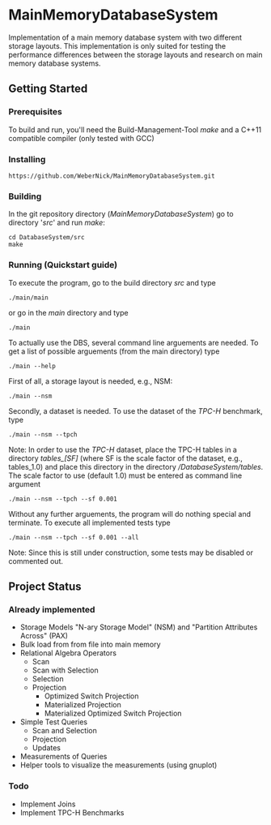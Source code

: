 # MainMemoryDatabaseSystem

Implementation of a main memory database system with two different storage layouts. This implementation is only suited for testing the performance differences between the storage layouts and research on main memory database systems.

## Getting Started

### Prerequisites

To build and run, you'll need the Build-Management-Tool _make_ and a C++11 compatible compiler (only tested with GCC)

### Installing

```
https://github.com/WeberNick/MainMemoryDatabaseSystem.git
```

### Building

In the git repository directory (_MainMemoryDatabaseSystem_) go to directory '_src_' and run _make_:
```
cd DatabaseSystem/src
make
```

### Running (Quickstart guide)
To execute the program, go to the build directory _src_ and type 

```
./main/main
```

or go in the _main_ directory and type

```
./main
```

To actually use the DBS, several command line arguements are needed. To get a list of possible arguements (from the main directory) type

```
./main --help
```

First of all, a storage layout is needed, e.g., NSM:

```
./main --nsm
```

Secondly, a dataset is needed. To use the dataset of the _TPC-H_ benchmark, type

```
./main --nsm --tpch
```

Note: In order to use the _TPC-H_ dataset, place the TPC-H tables in a directory *tables_[SF]* (where SF is the scale factor of the dataset, e.g., tables_1.0) and place this directory in the directory _/DatabaseSystem/tables_. The scale factor to use (default 1.0) must be entered as command line argument 

```
./main --nsm --tpch --sf 0.001
```

Without any further arguements, the program will do nothing special and terminate. To execute all implemented tests type

```
./main --nsm --tpch --sf 0.001 --all
```

Note: Since this is still under construction, some tests may be disabled or commented out.

## Project Status

### Already implemented

* Storage Models "N-ary Storage Model" (NSM) and "Partition Attributes Across" (PAX)
* Bulk load from from file into main memory
* Relational Algebra Operators
  * Scan
  * Scan with Selection
  * Selection
  * Projection
  	* Optimized Switch Projection
  	* Materialized Projection
  	* Materialized Optimized Switch Projection
* Simple Test Queries
	* Scan and Selection
	* Projection
	* Updates
* Measurements of Queries
* Helper tools to visualize the measurements (using gnuplot)

### Todo

* Implement Joins
* Implement TPC-H Benchmarks